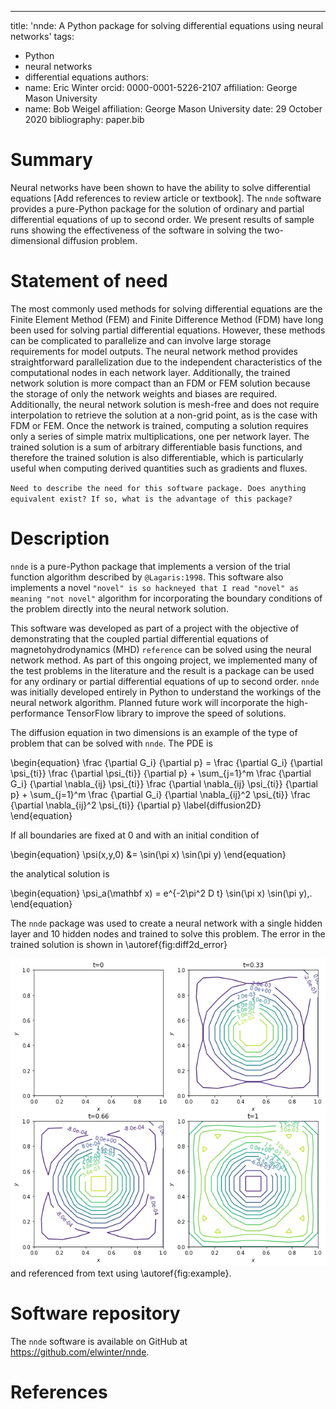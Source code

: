 ---
title: 'nnde: A Python package for solving differential equations using neural networks'
tags:
  - Python
  - neural networks
  - differential equations
authors:
  - name: Eric Winter
    orcid: 0000-0001-5226-2107
    affiliation: George Mason University
  - name: Bob Weigel
    affiliation: George Mason University
date: 29 October 2020
bibliography: paper.bib

# Summary

Neural networks have been shown to have the ability to solve differential equations [Add references to review article or textbook]. The `nnde` software provides a pure-Python package for the solution of ordinary and partial differential equations of up to second order. We present results of sample runs showing the effectiveness of the software in solving the two-dimensional diffusion problem.

# Statement of need

The most commonly used methods for solving differential equations are the Finite Element Method (FEM) and Finite Difference Method (FDM) have long been used for solving partial differential equations. However, these methods can be complicated to parallelize and can involve large storage requirements for model outputs. The neural network method provides straightforward parallelization due to the independent characteristics of the computational nodes in each network layer. Additionally, the trained network solution is more compact than an FDM or FEM solution because the storage of only the network weights and biases are required. Additionally, the neural network solution is mesh-free and does not require interpolation to retrieve the solution at a non-grid point, as is the case with FDM or FEM. Once the network is trained, computing a solution requires only a series of simple matrix multiplications, one per network layer. The trained solution is a sum of arbitrary differentiable basis functions, and therefore the trained solution is also differentiable, which is particularly useful when computing derived quantities such as gradients and fluxes.

`Need to describe the need for this software package. Does anything equivalent exist? If so, what is the advantage of this package?`

# Description

`nnde` is a pure-Python package that implements a version of the trial function algorithm described by `@Lagaris:1998`. This software also implements a novel `"novel" is so hackneyed that I read "novel" as meaning "not novel"` algorithm for incorporating the boundary conditions of the problem directly into the neural network solution.

This software was developed as part of a project with the objective of demonstrating that the coupled partial differential equations of magnetohydrodynamics (MHD) `reference` can be solved using the neural network method. As part of this ongoing project, we implemented many of the test problems in the literature and the result is a package can be used for any ordinary or partial differential equations of up to second order. `nnde` was initially developed entirely in Python to understand the workings of the neural network algorithm. Planned future work will incorporate the high-performance TensorFlow library to improve the speed of solutions.

The diffusion equation in two dimensions is an example of the type of problem that can be solved with `nnde`. The PDE is

\begin{equation}
  \frac {\partial G_i} {\partial p} = \frac {\partial G_i} {\partial \psi_{ti}} \frac {\partial \psi_{ti}} {\partial p} + \sum_{j=1}^m \frac {\partial G_i} {\partial \nabla_{ij} \psi_{ti}} \frac {\partial \nabla_{ij} \psi_{ti}} {\partial p} + \sum_{j=1}^m \frac {\partial G_i} {\partial \nabla_{ij}^2 \psi_{ti}} \frac {\partial \nabla_{ij}^2 \psi_{ti}} {\partial p}
  \label{diffusion2D}
\end{equation}

If all boundaries are fixed at $0$ and with an initial condition of

\begin{equation}
  \psi(x,y,0) &= \sin(\pi x) \sin(\pi y)
\end{equation}

the analytical solution is

\begin{equation}
  \psi_a(\mathbf x) = e^{-2\pi^2 D t} \sin(\pi x) \sin(\pi y)\,.
\end{equation}

The `nnde` package was used to create a neural network with a single hidden layer and 10 hidden nodes and trained to solve this problem. The error in the trained solution is shown in \autoref{fig:diff2d_error}

![Error in solution of 2-D diffusion problem using `nnde` with 10 nodes.\label{fig:diff2d_error}](figures/diff2d_error.png)
and referenced from text using \autoref{fig:example}.

# Software repository

The `nnde` software is available on GitHub at https://github.com/elwinter/nnde.

# References
